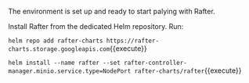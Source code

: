 The environment is set up and ready to start palying with Rafter.

Install Rafter from the dedicated Helm repository. Run:

   `helm repo add rafter-charts https://rafter-charts.storage.googleapis.com`{{execute}}

   `helm install --name rafter --set rafter-controller-manager.minio.service.type=NodePort rafter-charts/rafter`{{execute}}
